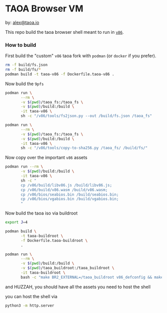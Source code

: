 # TAOA Browser VM

by: alex@taoa.io

This repo build the taoa browser shell meant to run in [`v86`](https://github.com/copy/v86/).

### How to build

First build the "custom" `v86` taoa fork with `podman` (or `docker` if you prefer).

```bash
rm -f build/fs.json
rm -f build/fs/*
podman build -t taoa-v86 -f Dockerfile.taoa-v86 .
```

Now build the `9pfs`

```bash
podman run \
       --rm \
       -v $(pwd)/taoa_fs:/taoa_fs \
       -v $(pwd)/build:/build \
       -it taoa-v86 \
       sh -c "/v86/tools/fs2json.py --out /build/fs.json /taoa_fs"

podman run \
       --rm \
       -v $(pwd)/taoa_fs:/taoa_fs \
       -v $(pwd)/build:/build \
       -it taoa-v86 \
       sh -c "/v86/tools/copy-to-sha256.py /taoa_fs/ /build/fs/"
```

Now copy over the important `v86` assets

```bash
podman run --rm \
       -v $(pwd)/build:/build \
       -it taoa-v86 \
       sh -c "
       cp /v86/build/libv86.js /build/libv86.js;
       cp /v86/build/v86.wasm /build/v86.wasm;
       cp /v86/bios/seabios.bin /build/seabios.bin;
       cp /v86/bios/vgabios.bin /build/vgabios.bin;
       "
```

Now build the taoa iso via buildroot

```bash
export J=4

podman build \
       -t taoa-buildroot \
       -f Dockerfile.taoa-buildroot \
       .

podman run \
       --rm \
       -v $(pwd)/build:/build \
       -v $(pwd)/taoa_buildroot:/taoa_buildroot \
       -it taoa-buildroot \
       bash -c "make BR2_EXTERNAL=/taoa_buildroot v86_defconfig && make -j${J} && sudo cp output/images/rootfs.iso9660 /build/taoa.iso"
```

and HUZZAH, you should have all the assets you need to host the shell

you can host the shell via

```bash
python3 -m http.server
```
